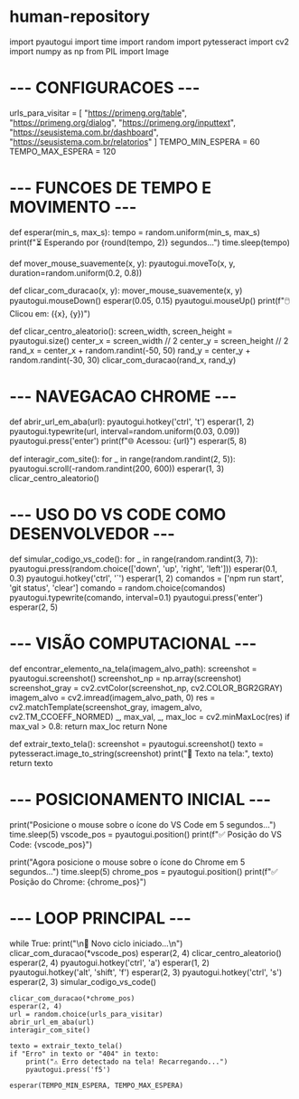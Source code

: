 # human-repository


import pyautogui
import time
import random
import pytesseract
import cv2
import numpy as np
from PIL import Image

# --- CONFIGURACOES ---
urls_para_visitar = [
    "https://primeng.org/table",
    "https://primeng.org/dialog",
    "https://primeng.org/inputtext",
    "https://seusistema.com.br/dashboard",
    "https://seusistema.com.br/relatorios"
]
TEMPO_MIN_ESPERA = 60
TEMPO_MAX_ESPERA = 120

# --- FUNCOES DE TEMPO E MOVIMENTO ---
def esperar(min_s, max_s):
    tempo = random.uniform(min_s, max_s)
    print(f"⏳ Esperando por {round(tempo, 2)} segundos...")
    time.sleep(tempo)

def mover_mouse_suavemente(x, y):
    pyautogui.moveTo(x, y, duration=random.uniform(0.2, 0.8))

def clicar_com_duracao(x, y):
    mover_mouse_suavemente(x, y)
    pyautogui.mouseDown()
    esperar(0.05, 0.15)
    pyautogui.mouseUp()
    print(f"🖱️ Clicou em: ({x}, {y})")

def clicar_centro_aleatorio():
    screen_width, screen_height = pyautogui.size()
    center_x = screen_width // 2
    center_y = screen_height // 2
    rand_x = center_x + random.randint(-50, 50)
    rand_y = center_y + random.randint(-30, 30)
    clicar_com_duracao(rand_x, rand_y)

# --- NAVEGACAO CHROME ---
def abrir_url_em_aba(url):
    pyautogui.hotkey('ctrl', 't')
    esperar(1, 2)
    pyautogui.typewrite(url, interval=random.uniform(0.03, 0.09))
    pyautogui.press('enter')
    print(f"🌐 Acessou: {url}")
    esperar(5, 8)

def interagir_com_site():
    for _ in range(random.randint(2, 5)):
        pyautogui.scroll(-random.randint(200, 600))
        esperar(1, 3)
    clicar_centro_aleatorio()

# --- USO DO VS CODE COMO DESENVOLVEDOR ---
def simular_codigo_vs_code():
    for _ in range(random.randint(3, 7)):
        pyautogui.press(random.choice(['down', 'up', 'right', 'left']))
        esperar(0.1, 0.3)
    pyautogui.hotkey('ctrl', '`')
    esperar(1, 2)
    comandos = ['npm run start', 'git status', 'clear']
    comando = random.choice(comandos)
    pyautogui.typewrite(comando, interval=0.1)
    pyautogui.press('enter')
    esperar(2, 5)

# --- VISÃO COMPUTACIONAL ---
def encontrar_elemento_na_tela(imagem_alvo_path):
    screenshot = pyautogui.screenshot()
    screenshot_np = np.array(screenshot)
    screenshot_gray = cv2.cvtColor(screenshot_np, cv2.COLOR_BGR2GRAY)
    imagem_alvo = cv2.imread(imagem_alvo_path, 0)
    res = cv2.matchTemplate(screenshot_gray, imagem_alvo, cv2.TM_CCOEFF_NORMED)
    _, max_val, _, max_loc = cv2.minMaxLoc(res)
    if max_val > 0.8:
        return max_loc
    return None

def extrair_texto_tela():
    screenshot = pyautogui.screenshot()
    texto = pytesseract.image_to_string(screenshot)
    print("📄 Texto na tela:", texto)
    return texto

# --- POSICIONAMENTO INICIAL ---
print("Posicione o mouse sobre o ícone do VS Code em 5 segundos...")
time.sleep(5)
vscode_pos = pyautogui.position()
print(f"✅ Posição do VS Code: {vscode_pos}")

print("Agora posicione o mouse sobre o ícone do Chrome em 5 segundos...")
time.sleep(5)
chrome_pos = pyautogui.position()
print(f"✅ Posição do Chrome: {chrome_pos}")

# --- LOOP PRINCIPAL ---
while True:
    print("\n🔄 Novo ciclo iniciado...\n")
    clicar_com_duracao(*vscode_pos)
    esperar(2, 4)
    clicar_centro_aleatorio()
    esperar(2, 4)
    pyautogui.hotkey('ctrl', 'a')
    esperar(1, 2)
    pyautogui.hotkey('alt', 'shift', 'f')
    esperar(2, 3)
    pyautogui.hotkey('ctrl', 's')
    esperar(2, 3)
    simular_codigo_vs_code()

    clicar_com_duracao(*chrome_pos)
    esperar(2, 4)
    url = random.choice(urls_para_visitar)
    abrir_url_em_aba(url)
    interagir_com_site()

    texto = extrair_texto_tela()
    if "Erro" in texto or "404" in texto:
        print("⚠️ Erro detectado na tela! Recarregando...")
        pyautogui.press('f5')

    esperar(TEMPO_MIN_ESPERA, TEMPO_MAX_ESPERA)
